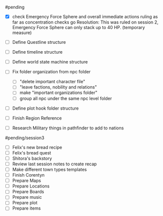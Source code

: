 #pending 

- [x]  check Emergency Force Sphere and overall immediate actions ruling as far as concentration checks go 
      Resolution: This was ruled on session 2, Emergency Force Sphere can only stack up to 40 HP. (temporary measure)

- [ ]  Define Questline structure
- [ ]  Define timeline structure
- [ ]  Define world state machine structure
- [ ]  Fix folder organization from npc folder 
	- [ ]  "delete important character file"
	- [ ]  "leave factions, nobility and relations"
	- [ ]  make "important organizations folder" 
	- [ ]  group all npc under the same npc level folder 
- [ ]  Define plot hook folder structure
- [ ]  Finish Region Reference
- [ ]  Research Military things in pathfinder to add to nations

#pending/session3

- [ ]  Felix's new bread recipe
- [ ]  Felix's bread quest
- [ ]  Shitora's backstory
- [ ]  Review last session notes to create recap 
- [ ]  Make different town types templates 
- [ ]  Finish Corentyn
- [ ]  Prepare Maps
- [ ]  Prepare Locations
- [ ]  Prepare Boards
- [ ]  Prepare music
- [ ]  Prepare plot 
- [ ]  Prepare items